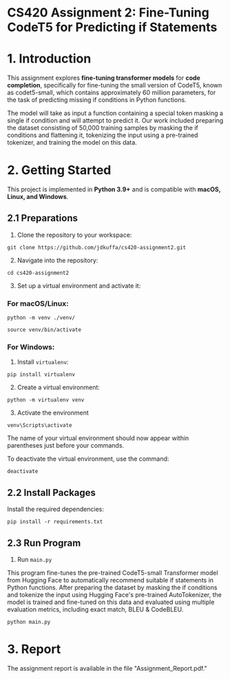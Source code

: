 # CS420 Assignment 2: Fine-Tuning CodeT5 for Predicting if Statements

# **1. Introduction** 

This assignment explores **fine-tuning transformer models** for **code completion**, specifically for fine-tuning the small version of CodeT5, known as codet5-small, which contains
approximately 60 million parameters, for the task of predicting missing if conditions in Python functions. 

The model will take as input a function containing a special token masking a single if condition and will attempt to predict it. Our work included preparing the dataset consisting of 50,000 training samples by masking the if conditions and flattening it, tokenizing the input using a pre-trained tokenizer, and training the model on this data.

# **2. Getting Started**  

This project is implemented in **Python 3.9+** and is compatible with **macOS, Linux, and Windows**.  

## **2.1 Preparations**  

1. Clone the repository to your workspace:  
```shell
git clone https://github.com/jdkuffa/cs420-assignment2.git
```

2. Navigate into the repository:

```
cd cs420-assignment2
```

3. Set up a virtual environment and activate it:

### For macOS/Linux:

```
python -m venv ./venv/
```
```
source venv/bin/activate
```

### For Windows:

1. Install ```virtualenv```:
```
pip install virtualenv
```

2. Create a virtual environment:
```
python -m virtualenv venv
```

3. Activate the environment
```
venv\Scripts\activate
```

The name of your virtual environment should now appear within parentheses just before your commands.

To deactivate the virtual environment, use the command:

```
deactivate
```

## **2.2 Install Packages**

Install the required dependencies:

```
pip install -r requirements.txt
```

## **2.3 Run Program**

1. Run ```main.py```

This program fine-tunes the pre-trained CodeT5-small Transformer model from Hugging Face to automatically recommend suitable if statements in Python functions. After preparing the dataset by masking the if conditions and tokenize the input using Hugging Face's pre-trained AutoTokenizer, the model is trained and fine-tuned on this data and evaluated using multiple evaluation metrics, including exact match, BLEU & CodeBLEU.

```
python main.py
```

# 3. Report

The assignment report is available in the file "Assignment_Report.pdf."
